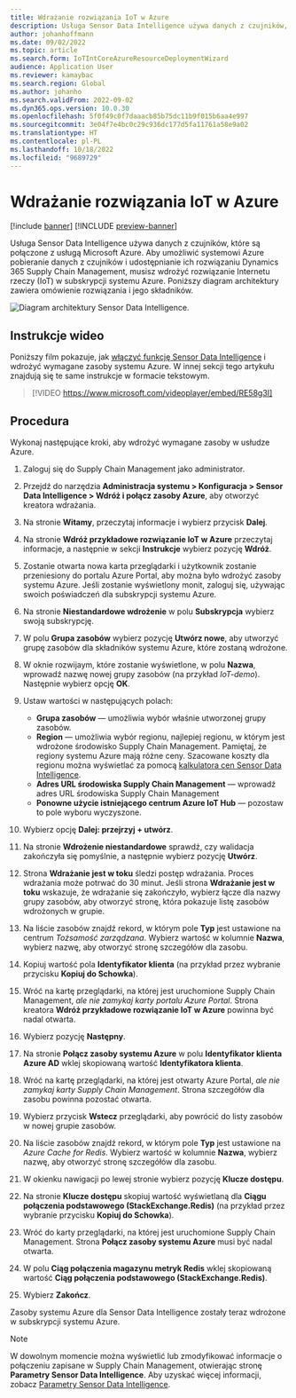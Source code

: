 ```yaml
---
title: Wdrażanie rozwiązania IoT w Azure
description: Usługa Sensor Data Intelligence używa danych z czujników, które są połączone z usługą Microsoft Azure. W tym artykule opisano, jak wdrożyć rozwiązanie Internet rzeczy (IoT) w subskrypcji systemu Azure.
author: johanhoffmann
ms.date: 09/02/2022
ms.topic: article
ms.search.form: IoTIntCoreAzureResourceDeploymentWizard
audience: Application User
ms.reviewer: kamaybac
ms.search.region: Global
ms.author: johanho
ms.search.validFrom: 2022-09-02
ms.dyn365.ops.version: 10.0.30
ms.openlocfilehash: 5f0f49c0f7daaacb85b75dc11b9f015b6aa4e997
ms.sourcegitcommit: 3e04f7e4bc0c29c936dc177d5fa11761a58e9a02
ms.translationtype: HT
ms.contentlocale: pl-PL
ms.lasthandoff: 10/18/2022
ms.locfileid: "9689729"
---
```

# <a name="deploy-an-iot-solution-on-azure"></a>Wdrażanie rozwiązania IoT w Azure

[!include [banner](../includes/banner.md)]
[!INCLUDE [preview-banner](../includes/preview-banner.md)]
<!-- KFM: Preview until further notice -->

Usługa Sensor Data Intelligence używa danych z czujników, które są połączone z usługą Microsoft Azure. Aby umożliwić systemowi Azure pobieranie danych z czujników i udostępnianie ich rozwiązaniu Dynamics 365 Supply Chain Management, musisz wdrożyć rozwiązanie Internetu rzeczy (IoT) w subskrypcji systemu Azure. Poniższy diagram architektury zawiera omówienie rozwiązania i jego składników.

![Diagram architektury Sensor Data Intelligence.](media/sdi-architecture.png "Diagram architektury Sensor Data Intelligence")

## <a name="video-instructions"></a>Instrukcje wideo

Poniższy film pokazuje, jak [włączyć funkcję Sensor Data Intelligence](sdi-enable-feature.md) i wdrożyć wymagane zasoby systemu Azure. W innej sekcji tego artykułu znajdują się te same instrukcje w formacie tekstowym.

> [!VIDEO https://www.microsoft.com/videoplayer/embed/RE58g3I]

## <a name="procedure"></a>Procedura

Wykonaj następujące kroki, aby wdrożyć wymagane zasoby w usłudze Azure.

1. Zaloguj się do Supply Chain Management jako administrator.
1. Przejdź do narzędzia **Administracja systemu \> Konfiguracja \> Sensor Data Intelligence \> Wdróż i połącz zasoby Azure**, aby otworzyć kreatora wdrażania.
1. Na stronie **Witamy**, przeczytaj informacje i wybierz przycisk **Dalej**.
1. Na stronie **Wdróż przykładowe rozwiązanie IoT w Azure** przeczytaj informacje, a następnie w sekcji **Instrukcje** wybierz pozycję **Wdróż**.
1. Zostanie otwarta nowa karta przeglądarki i użytkownik zostanie przeniesiony do portalu Azure Portal, aby można było wdrożyć zasoby systemu Azure. Jeśli zostanie wyświetlony monit, zaloguj się, używając swoich poświadczeń dla subskrypcji systemu Azure.
1. Na stronie **Niestandardowe wdrożenie** w polu **Subskrypcja** wybierz swoją subskrypcję.
1. W polu **Grupa zasobów** wybierz pozycję **Utwórz nowe**, aby utworzyć grupę zasobów dla składników systemu Azure, które zostaną wdrożone.
1. W oknie rozwijaym, które zostanie wyświetlone, w polu **Nazwa**, wprowadź nazwę nowej grupy zasobów (na przykład *IoT-demo*). Następnie wybierz opcję **OK**.
1. Ustaw wartości w następujących polach:

    - **Grupa zasobów** — umożliwia wybór właśnie utworzonej grupy zasobów.
    - **Region** — umożliwia wybór regionu, najlepiej regionu, w którym jest wdrożone środowisko Supply Chain Management. Pamiętaj, że regiony systemu Azure mają różne ceny. Szacowane koszty dla regionu można wyświetlać za pomocą [kalkulatora cen Sensor Data Intelligence](https://azure.com/e/c36c4947ebff4215b2e62590c2a24c68).
    - **Adres URL środowiska Supply Chain Management** — wprowadź adres URL środowiska Supply Chain Management
    - **Ponowne użycie istniejącego centrum Azure IoT Hub** — pozostaw to pole wyboru wyczyszone.

1. Wybierz opcję **Dalej: przejrzyj + utwórz**.
1. Na stronie **Wdrożenie niestandardowe** sprawdź, czy walidacja zakończyła się pomyślnie, a następnie wybierz pozycję **Utwórz**.
1. Strona **Wdrażanie jest w toku** śledzi postęp wdrażania. Proces wdrażania może potrwać do 30 minut. Jeśli strona **Wdrażanie jest w toku** wskazuje, że wdrażanie się zakończyło, wybierz łącze dla nazwy grupy zasobów, aby otworzyć stronę, która pokazuje listę zasobów wdrożonych w grupie.
1. Na liście zasobów znajdź rekord, w którym pole **Typ** jest ustawione na centrum *Tożsamość zarządzana*. Wybierz wartość w kolumnie **Nazwa**, wybierz nazwę, aby otworzyć stronę szczegółów dla zasobu.
1. Kopiuj wartość pola **Identyfikator klienta** (na przykład przez wybranie przycisku **Kopiuj do Schowka**).
1. Wróć na kartę przeglądarki, na której jest uruchomione Supply Chain Management, *ale nie zamykaj karty portalu Azure Portal*. Strona kreatora **Wdróż przykładowe rozwiązanie IoT w Azure** powinna być nadal otwarta. 
1. Wybierz pozycję **Następny**.
1. Na stronie **Połącz zasoby systemu Azure** w polu **Identyfikator klienta Azure AD** wklej skopiowaną wartość **Identyfikatora klienta**.
1. Wróć na kartę przeglądarki, na której jest otwarty Azure Portal, *ale nie zamykaj karty Supply Chain Management*. Strona szczegółów dla zasobu powinna pozostać otwarta.
1. Wybierz przycisk **Wstecz** przeglądarki, aby powrócić do listy zasobów w nowej grupie zasobów.
1. Na liście zasobów znajdź rekord, w którym pole **Typ** jest ustawione na *Azure Cache for Redis*. Wybierz wartość w kolumnie **Nazwa**, wybierz nazwę, aby otworzyć stronę szczegółów dla zasobu.
1. W okienku nawigacji po lewej stronie wybierz pozycję **Klucze dostępu**.
1. Na stronie **Klucze dostępu** skopiuj wartość wyświetlaną dla **Ciągu połączenia podstawowego (StackExchange.Redis)** (na przykład przez wybranie przycisku **Kopiuj do Schowka**).
1. Wróć do karty przeglądarki, na której jest uruchomione Supply Chain Management. Strona **Połącz zasoby systemu Azure** musi być nadal otwarta.
1. W polu **Ciąg połączenia magazynu metryk Redis** wklej skopiowaną wartość **Ciąg połączenia podstawowego (StackExchange.Redis)**.
1. Wybierz **Zakończ**.

Zasoby systemu Azure dla Sensor Data Intelligence zostały teraz wdrożone w subskrypcji systemu Azure.

> [!NOTE]
> W dowolnym momencie można wyświetlić lub zmodyfikować informacje o połączeniu zapisane w Supply Chain Management, otwierając stronę **Parametry Sensor Data Intelligence**. Aby uzyskać więcej informacji, zobacz [Parametry Sensor Data Intelligence](sdi-parameters.md).
